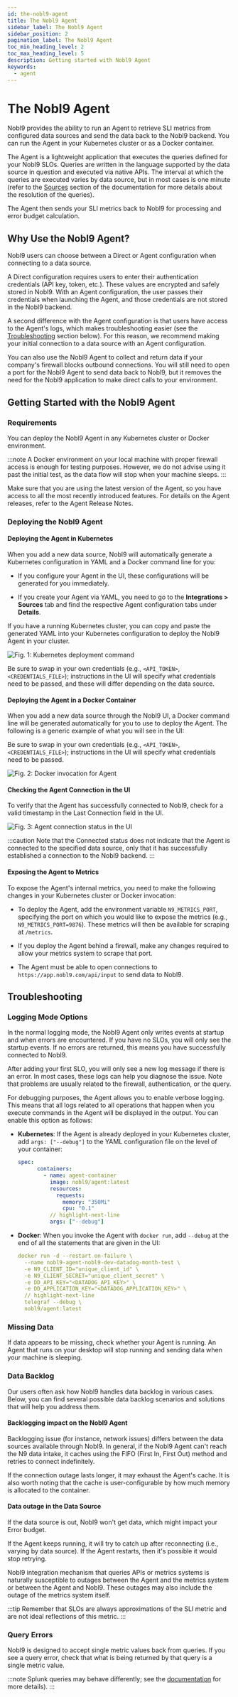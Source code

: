 ```yaml
---
id: the-nobl9-agent
title: The Nobl9 Agent
sidebar_label: The Nobl9 Agent
sidebar_position: 2
pagination_label: The Nobl9 Agent
toc_min_heading_level: 2
toc_max_heading_level: 5
description: Getting started with Nobl9 Agent
keywords:
  - agent
---
```

# The Nobl9 Agent

Nobl9 provides the ability to run an Agent to retrieve SLI metrics from configured data sources and send the data back to the Nobl9 backend. You can run the Agent in your Kubernetes cluster or as a Docker container.

The Agent is a lightweight application that executes the queries defined for your Nobl9 SLOs. Queries are written in the language supported by the data source in question and executed via native APIs. The interval at which the queries are executed varies by data source, but in most cases is one minute (refer to the [Sources](/Sources/Sources.md) section of the documentation for more details about the resolution of the queries).

The Agent then sends your SLI metrics back to Nobl9 for processing and error budget calculation.

## Why Use the Nobl9 Agent?

Nobl9 users can choose between a Direct or Agent configuration when connecting to a data source.

A Direct configuration requires users to enter their authentication credentials (API key, token, etc.). These values are encrypted and safely stored in Nobl9. With an Agent configuration, the user passes their credentials when launching the Agent, and those credentials are not stored in the Nobl9 backend.

A second difference with the Agent configuration is that users have access to the Agent's logs, which makes troubleshooting easier (see the [Troubleshooting](#troubleshooting) section below). For this reason, we recommend making your initial connection to a data source with an Agent configuration.

You can also use the Nobl9 Agent to collect and return data if your company's firewall blocks outbound connections. You will still need to open a port for the Nobl9 Agent to send data back to Nobl9, but it removes the need for the Nobl9 application to make direct calls to your environment.

## Getting Started with the Nobl9 Agent

### Requirements

You can deploy the Nobl9 Agent in any Kubernetes cluster or Docker environment.

:::note
A Docker environment on your local machine with proper firewall access is enough for testing purposes. However, we do not advise using it past the initial test, as the data flow will stop when your machine sleeps.
:::

Make sure that you are using the latest version of the Agent, so you have access to all the most recently introduced features. For details on the Agent releases, refer to the Agent Release Notes.

### Deploying the Nobl9 Agent

#### Deploying the Agent in Kubernetes

When you add a new data source, Nobl9 will automatically generate a Kubernetes configuration in YAML and a Docker command line for you:

* If you configure your Agent in the UI, these configurations will be generated for you immediately.

* If you create your Agent via YAML, you need to go to the **Integrations > Sources** tab and find the respective Agent configuration tabs under **Details**.

If you have a running Kubernetes cluster, you can copy and paste the generated YAML into your Kubernetes configuration to deploy the Nobl9 Agent in your cluster.

<img src="/img/k8s_config.png" title="Fig. 1: Kubernetes deployment command"></img>

Be sure to swap in your own credentials (e.g., `<API_TOKEN>`, `<CREDENTIALS_FILE>`); instructions in the UI will specify what credentials need to be passed, and these will differ depending on the data source.

#### Deploying the Agent in a Docker Container

When you add a new data source through the Nobl9 UI, a Docker command line will be generated automatically for you to use to deploy the Agent. The following is a generic example of what you will see in the UI:

Be sure to swap in your own credentials (e.g., `<API_TOKEN>`, `<CREDENTIALS_FILE>`); instructions in the UI will specify what credentials need to be passed.

<img src="/img/docker_config.png" title="Fig. 2: Docker invocation for Agent"></img>

#### Checking the Agent Connection in the UI

To verify that the Agent has successfully connected to Nobl9, check for a valid timestamp in the Last Connection field in the UI.

<img src="/img/agent_status.png" title="Fig. 3: Agent connection status in the UI" className="center"></img>

:::caution
Note that the Connected status does not indicate that the Agent is connected to the specified data source, only that it has successfully established a connection to the Nobl9 backend.
:::

#### Exposing the Agent to Metrics

To expose the Agent's internal metrics, you need to make the following changes in your Kubernetes cluster or Docker invocation:

* To deploy the Agent, add the environment variable `N9_METRICS_PORT`, specifying the port on which you would like to expose the metrics (e.g., `N9_METRICS_PORT=9876`). These metrics will then be available for scraping at `/metrics`.

* If you deploy the Agent behind a firewall, make any changes required to allow your metrics system to scrape that port.

* The Agent must be able to open connections to `https://app.nobl9.com/api/input` to send data to Nobl9.

## Troubleshooting

### Logging Mode Options

In the normal logging mode, the Nobl9 Agent only writes events at startup and when errors are encountered. If you have no SLOs, you will only see the startup events. If no errors are returned, this means you have successfully connected to Nobl9.

After adding your first SLO, you will only see a new log message if there is an error. In most cases, these logs can help you diagnose the issue. Note that problems are usually related to the firewall, authentication, or the query.

For debugging purposes, the Agent allows you to enable verbose logging. This means that all logs related to all operations that happen when you execute commands in the Agent will be displayed in the output. You can enable this option as follows:

* **Kubernetes**: If the Agent is already deployed in your Kubernetes cluster, add `args: ["--debug"]` to the YAML configuration file on the level of your container:

  ```yaml
  spec:
        containers:
          - name: agent-container
            image: nobl9/agent:latest
            resources:
              requests:
                memory: "350Mi"
                cpu: "0.1"
            // highlight-next-line
            args: ["--debug"]
  ```

* **Docker**: When you invoke the Agent with `docker run`, add `--debug` at the end of all the statements that are given in the UI:

  ```yaml
  docker run -d --restart on-failure \
    --name nobl9-agent-nobl9-dev-datadog-month-test \
    -e N9_CLIENT_ID="unique_client_id" \
    -e N9_CLIENT_SECRET="unique_client_secret" \
    -e DD_API_KEY="<DATADOG_API_KEY>" \
    -e DD_APPLICATION_KEY="<DATADOG_APPLICATION_KEY>" \
    // highlight-next-line
    telegraf --debug \
    nobl9/agent:latest
  ```

<!-- ### Adding New Users Authentication to Prometheus Agent

The Nobl9 Agent allows you to provide a partial config file for Telegraf, which is then merged with the connection parameters that the Agent downloads from Nobl9. This functionality works with Prometheus (and Cortex/Thanos) set up with a HTTP Basic Authentication.

Follow the steps below to add a user to your Prometheus Agent:

1. Create a config file called e.g. `n9agent.conf` and put into it the following `toml`:

  ```shell
  [n9prometheus]
    username = "REDACTED"
    password = "REDACTED"
  ```

  :::note
  The contents of this config file correspond with the `inputs` section of a standard `telegraf.conf` toml, and the `n9prometheus` input plugin support any of the configurations supported by the stock prometheus input plugin.
  :::

2. Expose that config file to your Kubernetes container.

  :::note
  If you are running the agent in Kubernetes, we recommend making that little file a Kubernetes secret and mounting that to the container (or otherwise, follow your standard method of managing files containing passwords).
  :::

3. Start the Agent with an additional environment variable `N9_LOCAL_CONFIG="/path/to/your/n9agent.conf"` pointing to the path of that config file in the container. -->

### Missing Data

If data appears to be missing, check whether your Agent is running. An Agent that runs on your desktop will stop running and sending data when your machine is sleeping.

### Data Backlog

Our users often ask how Nobl9 handles data backlog in various cases. Below, you can find several possible data backlog scenarios and solutions that will help you address them.

#### Backlogging impact on the Nobl9 Agent

Backlogging issue (for instance, network issues) differs between the data sources available through Nobl9. In general, if the Nobl9 Agent can't reach the N9 data intake, it caches using the FIFO (First In, First Out) method and retries to connect indefinitely.

If the connection outage lasts longer, it may exhaust the Agent's cache. It is also worth noting that the cache is user-configurable by how much memory is allocated to the container.

#### Data outage in the Data Source

If the data source is out, Nobl9 won't get data, which might impact your Error budget.

If the Agent keeps running, it will try to catch up after reconnecting (i.e., varying by data source). If the Agent restarts, then it's possible it would stop retrying.

Nobl9 integration mechanism that queries APIs or metrics systems is naturally susceptible to outages between the Agent and the metrics system or between the Agent and Nobl9. These outages may also include the outage of the metrics system itself.

:::tip
Remember that SLOs are always approximations of the SLI metric and are not ideal reflections of this metric.
:::

### Query Errors

Nobl9 is designed to accept single metric values back from queries. If you see a query error, check that what is being returned by that query is a single metric value.

:::note
Splunk queries may behave differently; see the [documentation](/Sources/Splunk.md) for more details).
:::
